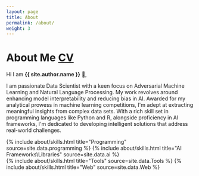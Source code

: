 ```yaml
---
layout: page
title: About
permalink: /about/
weight: 3
---
```


# **About Me**  <a href="/assets/cv.pdf" class="btn btn-success" id="cv-button">CV</a>
Hi I am **{{ site.author.name }}** :wave:,<br>

I am passionate Data Scientist with a keen focus on Adversarial Machine Learning and Natural Language Processing. My work revolves around enhancing model interpretability and reducing bias in AI. Awarded for my analytical prowess in machine learning competitions, I'm adept at extracting meaningful insights from complex data sets. With a rich skill set in programming languages like Python and R, alongside proficiency in AI frameworks, I'm dedicated to developing intelligent solutions that address real-world challenges. 

<div class="row">
{% include about/skills.html title="Programming" source=site.data.programming %}
{% include about/skills.html title="AI Frameworks\Libraries" source=site.data.ai %}
</div>
<div class="row">
{% include about/skills.html title="Tools" source=site.data.Tools %}
{% include about/skills.html title="Web" source=site.data.Web %}
</div>

